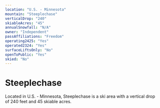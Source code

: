 ```yaml
---
location: "U.S. - Minnesota"
mountain: "Steeplechase"
verticalDrop: "240"
skiableAcres: "45"
annualSnowfall: "N/A"
owner: "Independent"
passAffiliations: "Freedom"
operating2425: "Yes"
operated2324: "Yes"
surfaceLiftsOnly: "No"
openToPublic: "Yes"
skied: "No"
---
```


# Steeplechase

Located in U.S. - Minnesota, Steeplechase is a ski area with a vertical drop of 240 feet and 45 skiable acres.